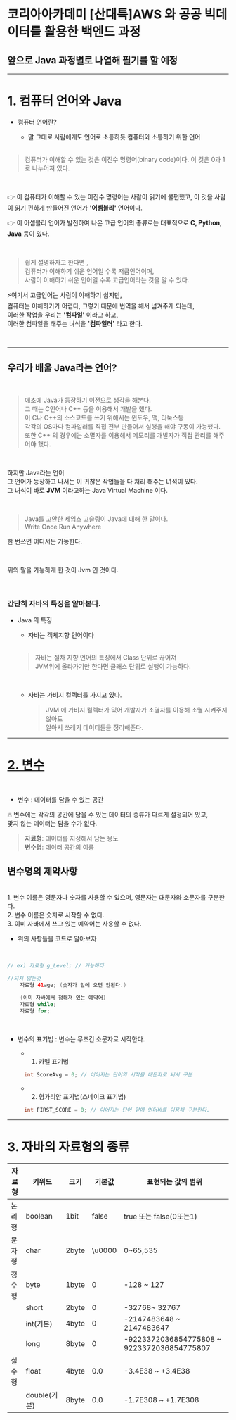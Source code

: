 # 코리아아카데미 [산대특]AWS 와 공공 빅데이터를 활용한 백엔드 과정

## 앞으로 Java 과정별로 나열해 필기를 할 예정
---

# 1. 컴퓨터 언어와 Java

- 컴퓨터 언어란?
  - 말 그대로 사람에게도 언어로 소통하듯 컴퓨터와 소통하기 위한 언어
  
  </br>
  
> 컴퓨터가 이해할 수 있는 것은 이진수 명령어(binary code)이다. 이 것은 0과 1로 나누어져 있다.

</br>

👉 이 컴퓨터가 이해할 수 있는 이진수 명령어는 사람이 읽기에 불편했고, 이 것을 사람이 읽기 편하게 만들어진 언어가 **'어셈블리'** 언어이다.

👉 이 어셈블리 언어가 발전하여 나온 고급 언어의 종류로는 대표적으로 **C, Python, Java** 등이 있다.

</br>

> 쉽게 설명하자고 한다면 , </br>
컴퓨터가 이해하기 쉬운 언어일 수록 저급언어이며, </br>
사람이 이해하기 쉬운 언어일 수록 고급언어라는 것을 알 수 있다.

⚡여기서 고급언어는 사람이 이해하기 쉽지만, </br>
  컴퓨터는 이해하기가 어렵다, 그렇기 때문에 번역을 해서 넘겨주게 되는데, </br>
  이러한 작업을 우리는 **'컴파일'** 이라고 하고, </br>
  이러한 컴파일을 해주는 녀석을 **'컴파일러'** 라고 한다.
  
  </br>
  
  ---
  
  ## 우리가 배울 Java라는 언어?
  
  </br>
  
  > 애초에 Java가 등장하기 이전으로 생각을 해본다. </br>
  그 때는 C언어나 C++ 등을 이용해서 개발을 했다. </br>
  이 C나 C++의 소스코드를 쓰기 위해서는 윈도우, 맥, 리눅스등 </br>
  각각의 OS마다 컴파일러를 직접 전부 만들어서 실행을 해야 구동이 가능했다. </br>
  또한 C++ 의 경우에는 소멸자를 이용해서 메모리를 개발자가 직접 관리를 해주어야 했다.
  
  </br>
  
  하지만 Java라는 언어 </br>
  그 언어가 등장하고 나서는 이 귀찮은 작업들을 다 처리 해주는 녀석이 있다. </br>
  그 녀석이 바로 **JVM** 이라고하는 Java Virtual Machine 이다.
  
  </br>
  
  > Java를 고안한 제임스 고슬링이 Java에 대해 한 말이다. </br>
  Write Once Run Anywhere
  
  한 번쓰면 어디서든 가동한다. 
  
  </br>
  
  위의 말을 가능하게 한 것이 Jvm 인 것이다.
  
  </br>
  
  ### 간단히 자바의 특징을 알아본다.
  
  - Java 의 특징
    - 자바는 객체지향 언어이다
    </br>
    
    > 자바는 절차 지향 언어의 특징에서 Class 단위로 끊어져  </br>
    JVM위에 올라가기만 한다면 클래스 단위로 실행이 가능하다.

    </br>

    - 자바는 가비지 컬렉터를 가지고 있다.
      </br>
          
        > JVM 에 가비지 컬렉터가 있어 개발자가 소멸자를 이용해 소멸 시켜주지 않아도 </br>
    알아서 쓰레기 데이터들을 정리해준다.

---

# [2. 변수](https://github.com/hyuk12/haehyuk/blob/main/workspace/JavaStudy_aws_202212_haehyuk/src/j02_%EB%B3%80%EC%88%98/veriable.md)
</br>

- 변수 : 데이터를 담을 수 있는 공간

🔥 변수에는 각각의 공간에 담을 수 있는 데이터의 종류가 다르게 설정되어 있고, </br>
맞지 않는 데이터는 담을 수가 없다. </br>

> **자료형**: 데이터를 지정해서 담는 용도 </br>
**변수명**: 데이터 공간의 이름

## 변수명의 제약사항
</br>
1. 변수 이름은 영문자나 숫자를 사용할 수 있으며, 영문자는 대문자와 소문자를 구분한다. </br>
2. 변수 이름은 숫자로 시작할 수 없다. </br>
3. 이미 자바에서 쓰고 있는 예약어는 사용할 수 없다.

- 위의 사항들을 코드로 알아보자
</br>


```java
// ex) 자료형 g_Level; // 가능하다

//되지 않는것
	자료형 41age; (숫자가 앞에 오면 안된다.)
    
    (이미 자바에서 정해져 있는 예약어)
    자료형 while;
    자료형 for;
```


</br>

- 변수의 표기법 : 변수는 무조건 소문자로 시작한다.
  </br>

  -  1. 카멜 표기법
  
  ```java
    int ScoreAvg = 0; // 이어지는 단어의 시작을 대문자로 써서 구분
  ```
  
    -  2. 헝가리안 표기법(스네이크 표기법)
  
  ```java
    int FIRST_SCORE = 0; // 이어지는 단어 앞에 언더바를 이용해 구분한다.
  ```
  
---

# 3. 자바의 자료형의 종류

| 자료형 | 키워드        |크기|기본값|표현되는 값의 범위|
|-----|------------|---|---|---|
| 논리형 | boolean    |1bit|false|true 또는 false(0또는1)|
| 문자형 | char       |2byte|\u0000|0~65,535|
| 정수형 | byte       |1byte|0|-128 ~ 127|
|     |  short     |2byte|0|-32768~ 32767|
|     | int(기본)    |4byte|0|-2147483648 ~ 2147483647|
|     | long       |8byte|0|-9223372036854775808 ~ 9223372036854775807|
| 실수형 | float      |4byte|0.0|-3.4E38 ~ +3.4E38|
|     | double(기본) |8byte|0.0|-1.7E308 ~ +1.7E308|

